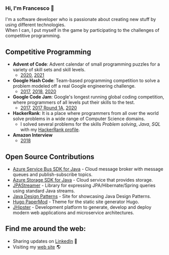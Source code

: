 ### Hi, I'm Francesco 👋

I'm a software developer who is passionate about creating new stuff by using different technologies. </br>
When I can, I put myself in the game by participating to the challenges of competitive programming.


## Competitive Programming
* <b> Advent of Code</b>: Advent calendar of small programming puzzles for a variety of skill sets and skill levels.
   * [2020](https://github.com/frascu-competitive-programming/Advent-of-Code-2020), [2021](https://github.com/frascu/advent-of-code-2021)
* <b>Google Hash Code</b>: Team-based programming competition to solve a problem modeled off a real Google engineering challenge.
   * [2017](https://github.com/frascu-competitive-programming/HashCode2017-QualificationRound), [2018](https://github.com/frascu-competitive-programming/HashCode2018-QualificationRound), [2020](https://web.archive.org/web/20201008164840/https://klopotekhashcode2020.github.io/)
* <b>Google Code Jam</b>:  Google's longest running global coding competition, where programmers of all levels put their skills to the test.
   * [2017](https://github.com/frascu-competitive-programming/CodeJam2017-QualificationRound), [2017 Round 1A](https://github.com/frascu-competitive-programming/CodeJam2017-Round1A), [2020](https://github.com/frascu-competitive-programming/CodeJam2020-QualificationRound)
* <b>HackerRank</b>: It is a place where programmers from all over the world solve problems in a wide range of Computer Science domains. 
   * I solved several problems for the skills <i>Problem solving</i>, <i>Java</i>, <i>SQL</i> with my [HackerRank profile](https://www.hackerrank.com/frascu).
* <b> Amazon Interview </b>
   * [2018](https://github.com/frascu-competitive-programming/amazon-interview-2018)

## Open Source Contributions
* [Azure Service Bus SDK for Java](https://github.com/Azure/azure-sdk-for-java/pulls?q=is%3Apr+is%3Aclosed+author%3Afrascu+review%3Aapproved+label%3A%22Service+Bus%22) - Cloud message broker with message queues and publish-subscribe topics.
* [Azure Storage SDK for Java](https://github.com/Azure/azure-sdk-for-java/pulls?q=is%3Apr+is%3Aclosed+author%3Afrascu+review%3Aapproved+label%3AStorage) - Cloud service that provides storage.
*  [JPAStreamer](https://github.com/speedment/jpa-streamer/pulls?q=is%3Apr+is%3Amerged+author%3Afrascu+) - Library for expressing JPA/Hibernate/Spring queries using standard Java streams.
* [Java Design Patterns](https://github.com/iluwatar/java-design-patterns/pulls?q=is%3Apr+author%3Afrascu+is%3Amerged) - Site for showcasing Java Design Patterns.
* [Hugo PaperMod](https://github.com/adityatelange/hugo-PaperMod/pulls?q=is%3Apr+author%3Afrascu+is%3Amerged) - Theme for the static site generator Hugo.
* [JHipster](https://github.com/jhipster/generator-jhipster/pulls?q=is%3Apr+author%3Afrascu+is%3Amerged) - Development platform to generate, develop and deploy modern web applications and microservice architectures.
## Find me around the web: 
- Sharing updates on <a href="https://www.linkedin.com/in/francesco-scuccimarri/">LinkedIn</a> 💼
- Visiting my [web site](https://frascu.github.io) 🌎
<!--
**frascu/frascu** is a ✨ _special_ ✨ repository because its `README.md` (this file) appears on your GitHub profile.

Here are some ideas to get you started:

- 🔭 I’m currently working on ...
- 🌱 I’m currently learning ...
- 👯 I’m looking to collaborate on ...
- 🤔 I’m looking for help with ...
- 💬 Ask me about ...
- 📫 How to reach me: ...
- 😄 Pronouns: ...
- ⚡ Fun fact: ...
-->
